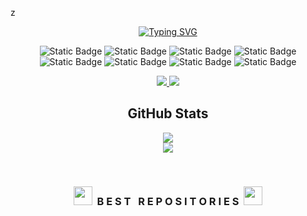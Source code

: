 z<div align="center">
      
[![Typing SVG](https://readme-typing-svg.demolab.com?font=Crimson+Text&weight=500&size=23&duration=4000&pause=1000&color=F7F7F7&center=true&random=false&width=435&lines=I'am+Full+Stack+Developer;Hello%2C+My+name+is+Juan+Fernando)](https://git.io/typing-svg)
        
</div>


<div align="center">
 
![Static Badge](https://img.shields.io/badge/JavaScript-white?style=for-the-badge)
![Static Badge](https://img.shields.io/badge/TypeScipt-white?style=for-the-badge)
![Static Badge](https://img.shields.io/badge/React-white?style=for-the-badge)
![Static Badge](https://img.shields.io/badge/React%20Native-white?style=for-the-badge)
</br>
![Static Badge](https://img.shields.io/badge/NextJs-white?style=for-the-badge)
![Static Badge](https://img.shields.io/badge/Java-white?style=for-the-badge)
![Static Badge](https://img.shields.io/badge/Spring-white?style=for-the-badge)
![Static Badge](https://img.shields.io/badge/Python-white?style=for-the-badge)
</div>


<div align="center">
        
<a href="https://new-portifolio-main.vercel.app/">
<img src="https://camo.githubusercontent.com/39b0122156d161d122bef3fffcc898b046c6d6081850e06db49b297faf9755f8/68747470733a2f2f696d672e736869656c64732e696f2f62616467652f506f7274666f6c696f2532302d254646464646462e7376673f267374796c653d666f722d7468652d6261646765266c6f676f3d56657263656c266c6f676f436f6c6f723d30303030303026636f6c6f723d464646464646" data-canonical-src="https://img.shields.io/badge/Portfolio%20-%FFFFFF.svg?&amp;style=for-the-badge&amp;logo=Vercel&amp;logoColor=000000&amp;color=FFFFFF">
</a>
  
<a href="https://www.linkedin.com/in/juan-fernando-665204203/">
<img src="https://camo.githubusercontent.com/b4e43a0c5e2c39eff95b09cfba97655bfc70f59f8998d7a8756025cca8690faa/68747470733a2f2f696d672e736869656c64732e696f2f62616467652f4c696e6b6564496e2532302d253041363643322e7376673f267374796c653d666f722d7468652d6261646765266c6f676f3d4c696e6b6564496e266c6f676f436f6c6f723d30303030303026636f6c6f723d464646464646" data-canonical-src="https://img.shields.io/badge/LinkedIn%20-%0A66C2.svg?&amp;style=for-the-badge&amp;logo=LinkedIn&amp;logoColor=000000&amp;color=FFFFFF">
</a>
</div>    

<div align="center">
        
<h2>GitHub Stats</h2>

![](https://github-readme-stats.vercel.app/api/top-langs/?username=Juanfsouza&theme=dark&hide_border=false&include_all_commits=false&count_private=false&layout=compact)</br>
![](https://github-readme-stats.vercel.app/api?username=Juanfsouza&theme=dark&hide_border=false&include_all_commits=false&count_private=false)
</div>
</br>
 
<h3 align="center" class="heading-element" dir="auto"><a target="_blank" rel="noopener noreferrer nofollow" href="https://camo.githubusercontent.com/ba4adbc4f8d958b02c51ea0ff3d0ac14cc97abae25e7caa52c17e1812a4561a9/68747470733a2f2f736c61636b6d6f6a69732e636f6d2f656d6f6a69732f35393936372d6475636b5f64616e63652f646f776e6c6f6164"><img src="https://camo.githubusercontent.com/ba4adbc4f8d958b02c51ea0ff3d0ac14cc97abae25e7caa52c17e1812a4561a9/68747470733a2f2f736c61636b6d6f6a69732e636f6d2f656d6f6a69732f35393936372d6475636b5f64616e63652f646f776e6c6f6164" width="30" data-canonical-src="https://slackmojis.com/emojis/59967-duck_dance/download" style="max-width: 100%;"></a>&nbsp;&nbsp;B E S T &nbsp; R E P O S I T O R I E S&nbsp;&nbsp;<a target="_blank" rel="noopener noreferrer nofollow" href="https://camo.githubusercontent.com/ba4adbc4f8d958b02c51ea0ff3d0ac14cc97abae25e7caa52c17e1812a4561a9/68747470733a2f2f736c61636b6d6f6a69732e636f6d2f656d6f6a69732f35393936372d6475636b5f64616e63652f646f776e6c6f6164"><img src="https://camo.githubusercontent.com/ba4adbc4f8d958b02c51ea0ff3d0ac14cc97abae25e7caa52c17e1812a4561a9/68747470733a2f2f736c61636b6d6f6a69732e636f6d2f656d6f6a69732f35393936372d6475636b5f64616e63652f646f776e6c6f6164" width="30" data-canonical-src="https://slackmojis.com/emojis/59967-duck_dance/download" style="max-width: 100%;">
</a></h3>


